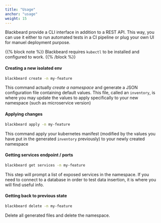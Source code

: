 ```yaml
---
title: "Usage"
anchor: "usage"
weight: 15
---
```


Blackbeard provide a CLI interface in addition to a REST API. This way, you can use it either to run automated tests in a CI pipeline or plug your own UI for manuel deployment purpose.

{{% block note %}}
Blackbeard requires `kubectl` to be installed and configured to work.
{{% /block %}}

#### Creating a new isolated env

```sh
blackbeard create -n my-feature
```

This command actually *create a namespace* and generate a JSON configuration file containing default values. This file, called an `inventory`, is where you may update the values to apply specifically to your new namespace (such as microservice version)

#### Applying changes

```sh
blackbeard apply -n my-feature
```

This command apply your kubernetes manifest (modified by the values you have put in the generated `inventory` previously) to your newly created namespace

#### Getting services endpoint / ports

```sh
blackbeard get services -n my-feature
```

This step will prompt a list of exposed services in the namespace. If you need to connect to a database in order to test data insertion, it is where you will find useful info.

#### Getting back to previous state

```sh
blackbeard delete -n my-feature
```

Delete all generated files and delete the namespace.